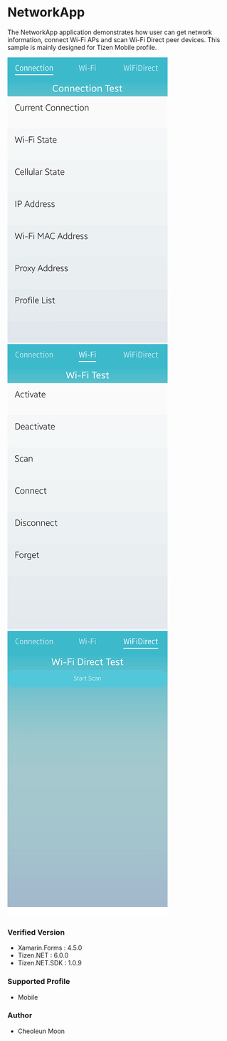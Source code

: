 # NetworkApp
The NetworkApp application demonstrates how user can get network information, connect Wi-Fi APs and scan Wi-Fi Direct peer devices. This sample is mainly designed for Tizen Mobile profile.

![ConnectionPage](./Screenshots/Tizen/NetworkApp-Connection.png)
![WiFiPage](./Screenshots/Tizen/NetworkApp-WiFi.png)
![WiFiDirectPage](./Screenshots/Tizen/NetworkApp-WiFiDirect.png)


### Verified Version
* Xamarin.Forms : 4.5.0
* Tizen.NET : 6.0.0
* Tizen.NET.SDK : 1.0.9


### Supported Profile
* Mobile

### Author
* Cheoleun Moon
